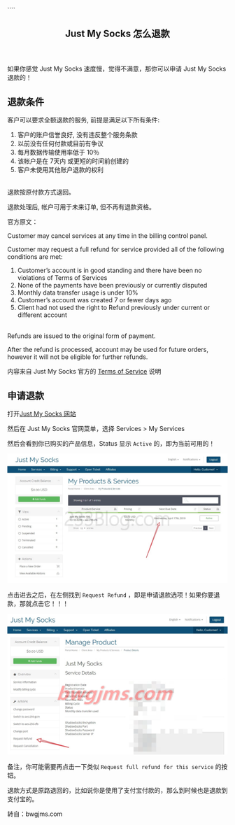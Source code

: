 ````<div class="wrap fl``ex-center"><div class="site-width container flex-space-between"><main id="barba-wrapper" aria-live="polite"><div class="barba-container"><article class="bgc-white shadow"><header class="post-header"><h1 class="post-title">Just My Socks 怎么退款</h1></header><div class="post-content"><p>如果你感觉 Just My Socks 速度慢，觉得不满意，那你可以申请 Just My Socks 退款的！</p><h2 id="退款条件">退款条件</h2><p>客户可以要求全额退款的服务, 前提是满足以下所有条件:</p><ol><li>客户的账户信誉良好, 没有违反整个服务条款<br></li><li>以前没有任何付款或目前有争议<br></li><li>每月数据传输使用率低于 10％<br></li><li>该帐户是在 7天内 或更短的时间前创建的<br></li><li>客户未使用其他账户退款的权利<br><br></li></ol><p>退款按原付款方式退回。</p><p>退款处理后, 帐户可用于未来订单, 但不再有退款资格。</p><p>官方原文：</p><p>Customer may cancel services at any time in the billing control panel.</p><p>Customer may request a full refund for service provided all of the following conditions are met:</p><ol><li>Customer’s account is in good standing and there have been no violations of Terms of Services<br></li><li>None of the payments have been previously or currently disputed<br></li><li>Monthly data transfer usage is under 10%<br></li><li>Customer’s account was created 7 or fewer days ago<br></li><li>Client had not used the right to Refund previously under current or different account<br><br></li></ol><p>Refunds are issued to the original form of payment.</p><p>After the refund is processed, account may be used for future orders, however it will not be eligible for further refunds.</p><p>内容来自 Just My Socks 官方的 <a href="https://justmysocks3.net/members/index.php?rp=/knowledgebase/1/Terms-of-Service.html" rel="nofollow" target="_blank">Terms of Service</a> 说明</p><h2 id="申请退款">申请退款</h2><p>打开<a href="https://justmysocks3.net/members/aff.php?aff=26082" rel="nofollow" target="_blank">Just My Socks 网站</a></p><p>然后在 Just My Socks 官网菜单，选择 Services &gt; My Services</p><p>然后会看到你已购买的产品信息，Status 显示 <code>Active</code> 的，即为当前可用的！</p><img src="images/5c8dec95b402d.webp" alt="查看服务" loading="lazy" referrerpolicy="no-referrer"><p>点击进去之后，在左侧找到 <code>Request Refund</code> ，即是申请退款选项！如果你要退款，那就点击它！！！</p><img src="images/5ce76e2da60b032480.webp" alt="Just My Socks 退款" loading="lazy" referrerpolicy="no-referrer"><p>备注，你可能需要再点击一下类似 <code>Request full refund for this service</code> 的按钮。</p><p>退款方式是原路退回的，比如说你是使用了支付宝付款的，那么到时候也是退款到支付宝的。</p><p>转自：bwgjms.com</p></div>